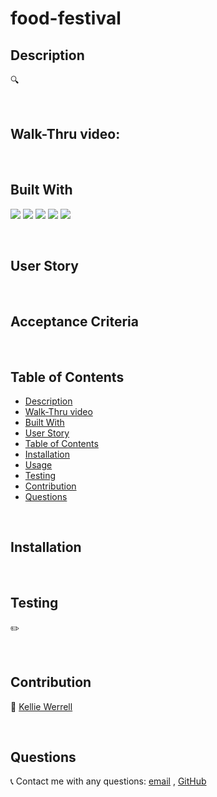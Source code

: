 # food-festival


## Description
🔍 

<br>
  
## Walk-Thru video:


<br>

## Built With
<p>
    <img src="https://img.shields.io/badge/javascript-yellow" />
    <img src="https://img.shields.io/badge/express-orange" />
    <img src="https://img.shields.io/badge/MongoDB-blue"  />
    <img src="https://img.shields.io/badge/mongoose-red"  />
    <img src="https://img.shields.io/badge/nodemon-green" />
</p>
   
<br>   

## User Story



<br>

## Acceptance Criteria



<br>

## Table of Contents
- [Description](#description)
- [Walk-Thru video](#walk-thru-video)
- [Built With](#built-with)
- [User Story](#user-story)
- [Table of Contents](#table-of-contents)
- [Installation](#installation)
- [Usage](#usage)
- [Testing](#testing)
- [Contribution](#contribution)
- [Questions](#questions)


<br>

## Installation


<br>

## Testing
✏️ 

<br>

## Contribution
:rocket: [Kellie Werrell](https://github.com/Kwerrell73)

<br>

## Questions
:telephone_receiver: Contact me with any questions: [email](mailto:kelliewerrell@gmail.com) , [GitHub](https://github.com/Kwerrell73)<br />